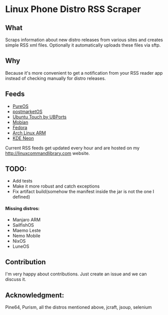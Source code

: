 # Linux Phone Distro RSS Scraper

## What
Scraps information about new distro releases from various sites and creates simple RSS xml files. Optionally it automatically uploads these files via sftp.

## Why
Because it's more convenient to get a notification from your RSS reader app instead of checking manually for distro releases.

## Feeds
- [PureOS](http://linuxcommandlibrary.com/linuxphone/pureos/rss.xml)
- [postmarketOS](http://linuxcommandlibrary.com/linuxphone/postmarketos/rss.xml)
- [Ubuntu Touch by UBPorts](http://linuxcommandlibrary.com/linuxphone/ubuntu_touch/rss.xml)
- [Mobian](http://linuxcommandlibrary.com/linuxphone/mobian/rss.xml)
- [Fedora](http://linuxcommandlibrary.com/linuxphone/fedora/rss.xml)
- [Arch Linux ARM](http://linuxcommandlibrary.com/linuxphone/arch/rss.xml)
- [KDE Neon](http://linuxcommandlibrary.com/linuxphone/kde_neon/rss.xml)

Current RSS feeds get updated every hour and are hosted on my http://linuxcommandlibrary.com website.

## TODO:
- Add tests
- Make it more robust and catch exceptions
- Fix artifact build(somehow the manifest inside the jar is not the one I defined)

#### Missing distros:
- Manjaro ARM
- SailfishOS
- Maemo Leste
- Nemo Mobile
- NixOS
- LuneOS

## Contribution
I'm very happy about contributions. Just create an issue and we can discuss it.

## Acknowledgment:
Pine64, Purism, all the distros mentioned above, jcraft, jsoup, selenium